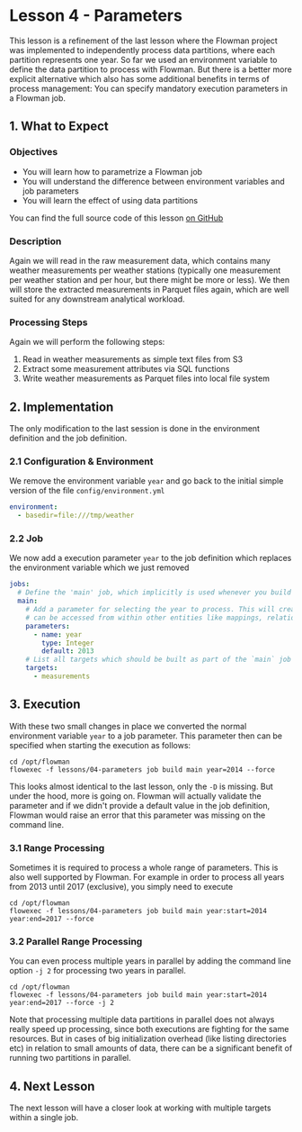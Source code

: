 # Lesson 4 - Parameters

This lesson is a refinement of the last lesson where the Flowman project was implemented to independently process
data partitions, where each partition represents one year. So far we used an environment variable to define the
data partition to process with Flowman. But there is a better more explicit alternative which also has some additional
benefits in terms of process management: You can specify mandatory execution parameters in a Flowman job.

## 1. What to Expect

### Objectives

* You will learn how to parametrize a Flowman job
* You will understand the difference between environment variables and job parameters
* You will learn the effect of using data partitions

You can find the full source code of this lesson [on GitHub](https://github.com/dimajix/flowman-tutorial/tree/develop/lessons/04-parameters)

### Description
Again we will read in the raw measurement data, which contains many weather measurements per weather stations
(typically one measurement per weather station and per hour, but there might be more or less). We then will store
the extracted measurements in Parquet files again, which are well suited for any downstream analytical workload.

### Processing Steps
Again we will perform the following steps:
1. Read in weather measurements as simple text files from S3
2. Extract some measurement attributes via SQL functions
3. Write weather measurements as Parquet files into local file system


## 2. Implementation
The only modification to the last session is done in the environment definition and the job definition.

### 2.1 Configuration & Environment
We remove the environment variable `year` and go back to the initial simple version of the file `config/environment.yml`

```yaml
environment:
  - basedir=file:///tmp/weather
```

### 2.2 Job
We now add a execution parameter `year` to the job definition which replaces the environment variable which we just
removed

```yaml
jobs:
  # Define the 'main' job, which implicitly is used whenever you build the whole project
  main:
    # Add a parameter for selecting the year to process. This will create an environment variable `$year` which
    # can be accessed from within other entities like mappings, relations, etc
    parameters:
      - name: year
        type: Integer
        default: 2013
    # List all targets which should be built as part of the `main` job
    targets:
      - measurements
```


## 3. Execution

With these two small changes in place we converted the normal environment variable `year` to a job parameter. This
parameter then can be specified when starting the execution as follows:

```shell
cd /opt/flowman
flowexec -f lessons/04-parameters job build main year=2014 --force
```

This looks almost identical to the last lesson, only the `-D` is missing. But under the hood, more is going on. Flowman
will actually validate the parameter and if we didn't provide a default value in the job definition, Flowman would
raise an error that this parameter was missing on the command line.

### 3.1 Range Processing
Sometimes it is required to process a whole range of parameters. This is also well supported by Flowman. For example
in order to process all years from 2013 until 2017 (exclusive), you simply need to execute

```shell
cd /opt/flowman
flowexec -f lessons/04-parameters job build main year:start=2014 year:end=2017 --force
```

### 3.2 Parallel Range Processing
You can even process multiple years in parallel by adding the command line option `-j 2` for processing two years
in parallel.

```shell
cd /opt/flowman
flowexec -f lessons/04-parameters job build main year:start=2014 year:end=2017 --force -j 2
```

Note that processing multiple data partitions in parallel does not always really speed up processing, since both
executions are fighting for the same resources. But in cases of big initialization overhead (like listing directories
etc) in relation to small amounts of data, there can be a significant benefit of running two partitions in parallel.


## 4. Next Lesson

The next lesson will have a closer look at working with multiple targets within a single job.
